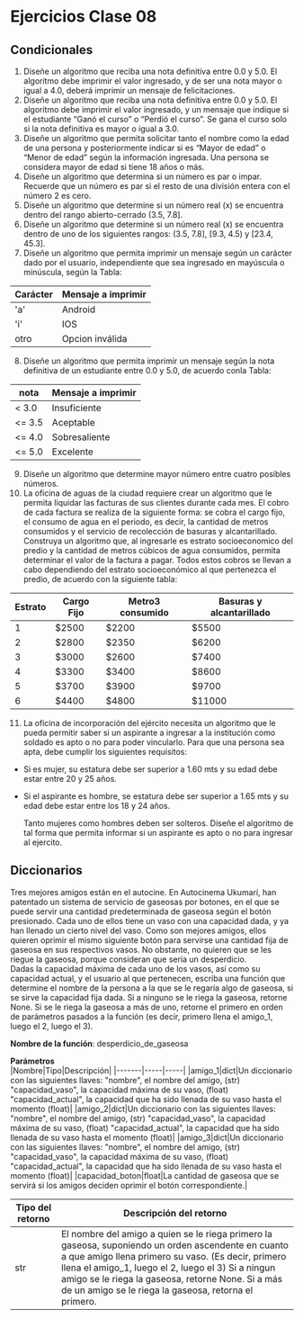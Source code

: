 # Ejercicios Clase 08

## Condicionales

1. Diseñe un algoritmo que reciba una nota definitiva entre 0.0 y 5.0. El algoritmo debe imprimir el valor ingresado, y de ser una nota mayor o igual a 4.0, deberá imprimir un mensaje de felicitaciones.
1. Diseñe un algoritmo que reciba una nota definitiva entre 0.0 y 5.0. El algoritmo debe imprimir el valor ingresado, y un mensaje que indique si el estudiante “Ganó el curso” o “Perdió el curso”. Se gana el curso solo si la nota definitiva es mayor o igual a 3.0.
1. Diseñe un algoritmo que permita solicitar tanto el nombre como la edad de una persona y posteriormente indicar si es “Mayor de edad” o “Menor de edad” según la información ingresada. Una persona se considera mayor de edad si tiene 18 años o más.
1. Diseñe un algoritmo que determina si un número es par o impar. Recuerde que un número es par si el resto de una división entera con el número 2 es cero.
1. Diseñe un algoritmo que determine si un número real (x) se encuentra dentro del rango abierto-cerrado (3.5, 7.8].
1. Diseñe un algoritmo que determine si un número real (x) se encuentra dentro de uno de los siguientes rangos: (3.5, 7.8], [9.3, 4.5) y [23.4, 45.3].
1. Diseñe un algoritmo que permita imprimir un mensaje según un carácter dado por el usuario, independiente que sea ingresado en mayúscula o minúscula, según la Tabla:

| Carácter | Mensaje a imprimir |
|----------|--------------------|
|   'a'    | Android            |
|   'i'    | IOS                |
|   otro   | Opcion inválida    |

8. Diseñe un algoritmo que permita imprimir un mensaje según la nota definitiva de un estudiante entre 0.0 y 5.0, de acuerdo conla Tabla:

| nota     | Mensaje a imprimir |
|----------|--------------------|
|  < 3.0   | Insuficiente       |
|  <= 3.5  | Aceptable          |
|  <= 4.0  | Sobresaliente      |
|  <= 5.0  | Excelente          |

9. Diseñe un algoritmo que determine mayor número entre cuatro posibles números.
1. La oficina de aguas de la ciudad requiere crear un algoritmo que le permita liquidar las facturas de sus clientes durante cada mes. El cobro de cada factura se realiza de la siguiente forma: se cobra el cargo fijo, el consumo de agua en el periodo, es decir, la cantidad de metros consumidos y el servicio de recolección de basuras y alcantarillado. Construya un algoritmo que, al ingresarle es estrato socioeconomico del predio y la cantidad de metros cúbicos de agua consumidos, permita determinar el valor de la factura a pagar. Todos estos cobros se llevan a cabo dependiendo del estrato socioeconómico al que pertenezca el predio, de acuerdo con la siguiente tabla:

|Estrato|Cargo Fijo|Metro3 consumido|Basuras y alcantarillado|
|-------|-----|-----|------|
|1      |$2500|$2200|$5500 |
|2      |$2800|$2350|$6200 |
|3      |$3000|$2600|$7400 |
|4      |$3300|$3400|$8600 |
|5      |$3700|$3900|$9700 |
|6      |$4400|$4800|$11000|

11. La oficina de incorporación del ejército necesita un algoritmo que le pueda permitir saber si un aspirante a ingresar a la institución como soldado es apto o no para poder vincularlo. Para que una persona sea apta, debe cumplir los siguientes requisitos:
* Si es mujer, su estatura debe ser superior a 1.60 mts y su edad debe estar entre 20 y 25 años.
* Si el aspirante es hombre, se estatura debe ser superior a 1.65 mts y su edad debe estar entre los 18 y 24 años.

  Tanto mujeres como hombres deben ser solteros. Diseñe el algoritmo de tal forma que permita informar si un aspirante es apto o no para ingresar al ejercito.

## Diccionarios
Tres mejores amigos están en el autocine. En Autocinema Ukumarí, han patentado un sistema de servicio de gaseosas por botones, en el que se puede servir una cantidad predeterminada de gaseosa según el botón presionado. Cada uno de ellos tiene un vaso con una capacidad dada, y ya han llenado un cierto nivel del vaso. Como son mejores amigos, ellos quieren oprimir el mismo siguiente botón para servirse una cantidad fija de gaseosa en sus respectivos vasos. No obstante, no quieren que se les riegue la gaseosa, porque consideran que sería un desperdicio.  
Dadas la capacidad máxima de cada uno de los vasos, así como su capacidad actual, y el usuario al que pertenecen, escriba una función que determine el nombre de la persona a la que se le regaría algo de gaseosa, si se sirve la capacidad fija dada. Si a ninguno se le riega la gaseosa, retorne None. Si se le riega la gaseosa a más de uno, retorne el primero en orden de parámetros pasados a la función (es decir, primero llena el amigo_1, luego el 2, luego el 3).

**Nombre de la función**: desperdicio_de_gaseosa

**Parámetros**  
|Nombre|Tipo|Descripción|
|-------|-----|-----|
|amigo_1|dict|Un diccionario con las siguientes llaves: "nombre", el nombre del amigo, (str) "capacidad_vaso", la capacidad máxima de su vaso, (float) "capacidad_actual", la capacidad que ha sido llenada de su vaso hasta el momento (float)|
|amigo_2|dict|Un diccionario con las siguientes llaves: "nombre", el nombre del amigo, (str) "capacidad_vaso", la capacidad máxima de su vaso, (float) "capacidad_actual", la capacidad que ha sido llenada de su vaso hasta el momento (float)|
|amigo_3|dict|Un diccionario con las siguientes llaves: "nombre", el nombre del amigo, (str) "capacidad_vaso", la capacidad máxima de su vaso, (float) "capacidad_actual", la capacidad que ha sido llenada de su vaso hasta el momento (float)|
|capacidad_boton|float|La cantidad de gaseosa que se servirá si los amigos deciden oprimir el botón correspondiente.|

|Tipo del retorno|Descripción del retorno|
|-------|-----|
|str|El nombre del amigo a quien se le riega primero la gaseosa, suponiendo un orden ascendente en cuanto a que amigo llena primero su vaso. (Es decir, primero llena el amigo_1, luego el 2, luego el 3) Si a ningun amigo se le riega la gaseosa, retorne None. Si a más de un amigo se le riega la gaseosa, retorna el primero.|
